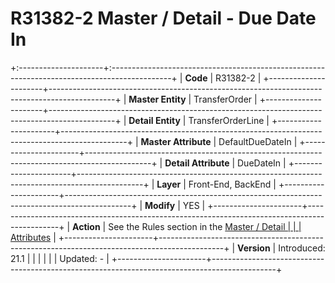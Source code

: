 ﻿---
erp.type: front-end-business-rule
---

# R31382-2 Master / Detail - Due Date In
+:---------------------+:---------------------------------------------------------------------------------------------+
| **Code**             | R31382-2                                                                                     |
+----------------------+----------------------------------------------------------------------------------------------+
| **Master Entity**    | TransferOrder                                                                                |
+----------------------+----------------------------------------------------------------------------------------------+
| **Detail Entity**    | TransferOrderLine                                                                            |
+----------------------+----------------------------------------------------------------------------------------------+
| **Master Attribute** | DefaultDueDateIn                                                                             |
+----------------------+----------------------------------------------------------------------------------------------+
| **Detail Attribute** | DueDateIn                                                                                    |
+----------------------+----------------------------------------------------------------------------------------------+
| **Layer**            | Front-End, BackEnd                                                                           |
+----------------------+----------------------------------------------------------------------------------------------+
| **Modify**           | YES                                                                                          |
+----------------------+----------------------------------------------------------------------------------------------+
| **Action**           | See the Rules section in the [Master / Detail                                                |
|                      | Attributes](xref:master-detail)                                                              |
+----------------------+----------------------------------------------------------------------------------------------+
| **Version**          | Introduced: 21.1                                                                             |
|                      |                                                                                              |
|                      | Updated: -                                                                                   |
+----------------------+----------------------------------------------------------------------------------------------+
